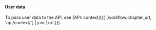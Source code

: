 #### User data

To pass user data to the API, see [API: context]({{ [workflow.chapter_url, 'api/context/'] | join | url }}).
